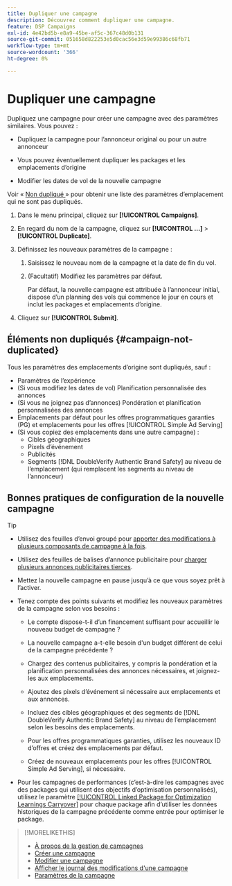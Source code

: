 ```yaml
---
title: Dupliquer une campagne
description: Découvrez comment dupliquer une campagne.
feature: DSP Campaigns
exl-id: 4e42bd5b-e8a9-45be-af5c-367c48d0b131
source-git-commit: 051658d822253e5d0cac56e3d59e99386c68fb71
workflow-type: tm+mt
source-wordcount: '366'
ht-degree: 0%

---
```


# Dupliquer une campagne

<!-- Some placements don't have this option. Clarify which placement types aren't eligible -- is it PG placements, or all placements using private inventory? And anything else? -->

Dupliquez une campagne pour créer une campagne avec des paramètres similaires. Vous pouvez :

* Dupliquez la campagne pour l’annonceur original ou pour un autre annonceur

* Vous pouvez éventuellement dupliquer les packages et les emplacements d’origine

* Modifier les dates de vol de la nouvelle campagne

Voir « [ Non dupliqué ](#campaign-not-duplicated) » pour obtenir une liste des paramètres d’emplacement qui ne sont pas dupliqués.

1. Dans le menu principal, cliquez sur **[!UICONTROL Campaigns]**.

1. En regard du nom de la campagne, cliquez sur **[!UICONTROL ...]** > **[!UICONTROL Duplicate]**.

1. Définissez les nouveaux paramètres de la campagne :

   1. Saisissez le nouveau nom de la campagne et la date de fin du vol.

   1. (Facultatif) Modifiez les paramètres par défaut.

      Par défaut, la nouvelle campagne est attribuée à l’annonceur initial, dispose d’un planning des vols qui commence le jour en cours et inclut les packages et emplacements d’origine.

1. Cliquez sur **[!UICONTROL Submit]**.

## Éléments non dupliqués {#campaign-not-duplicated}

Tous les paramètres des emplacements d’origine sont dupliqués, sauf :

* Paramètres de l’expérience
* (Si vous modifiez les dates de vol) Planification personnalisée des annonces
* (Si vous ne joignez pas d’annonces) Pondération et planification personnalisées des annonces
* Emplacements par défaut pour les offres programmatiques garanties (PG) et emplacements pour les offres [!UICONTROL Simple Ad Serving]
* (Si vous copiez des emplacements dans une autre campagne) :
   * Cibles géographiques
   * Pixels d’événement
   * Publicités
   * Segments [!DNL DoubleVerify Authentic Brand Safety] au niveau de l’emplacement (qui remplacent les segments au niveau de l’annonceur)

## Bonnes pratiques de configuration de la nouvelle campagne

>[!TIP]
>
>* Utilisez des feuilles d’envoi groupé pour [apporter des modifications à plusieurs composants de campagne à la fois](/help/dsp/campaign-management/campaign-components-review-edit.md).
* Utilisez des feuilles de balises d’annonce publicitaire pour [charger plusieurs annonces publicitaires tierces](/help/dsp/campaign-management/ads/ad-create-multiple.md).

* Mettez la nouvelle campagne en pause jusqu’à ce que vous soyez prêt à l’activer.

* Tenez compte des points suivants et modifiez les nouveaux paramètres de la campagne selon vos besoins :

   * Le compte dispose-t-il d’un financement suffisant pour accueillir le nouveau budget de campagne ?

   * La nouvelle campagne a-t-elle besoin d&#39;un budget différent de celui de la campagne précédente ?

   * Chargez des contenus publicitaires, y compris la pondération et la planification personnalisées des annonces nécessaires, et joignez-les aux emplacements.

   * Ajoutez des pixels d’événement si nécessaire aux emplacements et aux annonces.

   * Incluez des cibles géographiques et des segments de [!DNL DoubleVerify Authentic Brand Safety] au niveau de l’emplacement selon les besoins des emplacements.

   * Pour les offres programmatiques garanties, utilisez les nouveaux ID d’offres et créez des emplacements par défaut.

   * Créez de nouveaux emplacements pour les offres [!UICONTROL Simple Ad Serving], si nécessaire.

* Pour les campagnes de performances (c’est-à-dire les campagnes avec des packages qui utilisent des objectifs d’optimisation personnalisés), utilisez le paramètre [[!UICONTROL Linked Package for Optimization Learnings Carryover]](/help/dsp/campaign-management/packages/package-settings.md) pour chaque package afin d’utiliser les données historiques de la campagne précédente comme entrée pour optimiser le package.

>[!MORELIKETHIS]
>
>* [À propos de la gestion de campagnes](campaign-about.md)
>* [Créer une campagne](campaign-create.md)
>* [Modifier une campagne](campaign-edit.md)
>* [Afficher le journal des modifications d&#39;une campagne](campaign-change-log.md)
>* [Paramètres de la campagne](campaign-settings.md)
